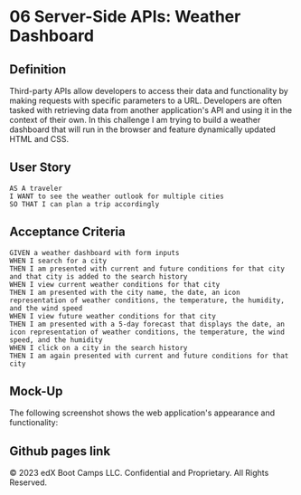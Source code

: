 # 06 Server-Side APIs: Weather Dashboard

## Definition

Third-party APIs allow developers to access their data and functionality by making requests with specific parameters to a URL. Developers are often tasked with retrieving data from another application's API and using it in the context of their own. In this challenge I am trying to build a weather dashboard that will run in the browser and feature dynamically updated HTML and CSS.

## User Story

```
AS A traveler
I WANT to see the weather outlook for multiple cities
SO THAT I can plan a trip accordingly
```

## Acceptance Criteria

```
GIVEN a weather dashboard with form inputs
WHEN I search for a city
THEN I am presented with current and future conditions for that city and that city is added to the search history
WHEN I view current weather conditions for that city
THEN I am presented with the city name, the date, an icon representation of weather conditions, the temperature, the humidity, and the wind speed
WHEN I view future weather conditions for that city
THEN I am presented with a 5-day forecast that displays the date, an icon representation of weather conditions, the temperature, the wind speed, and the humidity
WHEN I click on a city in the search history
THEN I am again presented with current and future conditions for that city
```

## Mock-Up

The following screenshot shows the web application's appearance and functionality:


## Github pages link



© 2023 edX Boot Camps LLC. Confidential and Proprietary. All Rights Reserved.